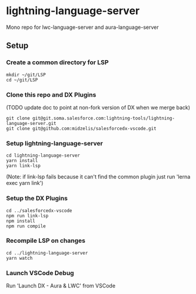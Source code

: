 # lightning-language-server
Mono repo for lwc-language-server and aura-language-server

## Setup

### Create a common directory for LSP

```
mkdir ~/git/LSP
cd ~/git/LSP
```

### Clone this repo and DX Plugins 
(TODO update doc to point at non-fork version of DX when we merge back)

```
git clone git@git.soma.salesforce.com:lightning-tools/lightning-language-server.git
git clone git@github.com:midzelis/salesforcedx-vscode.git
```

### Setup lightning-language-server

```
cd lightning-language-server
yarn install
yarn link-lsp
```
(Note: if link-lsp fails because it can't find the common plugin just run 'lerna exec yarn link')

### Setup the DX Plugins

```
cd ../salesforcedx-vscode
npm run link-lsp
npm install
npm run compile
```

### Recompile LSP on changes
```
cd ../lightning-language-server
yarn watch
```

### Launch VSCode Debug
Run 'Launch DX - Aura & LWC' from VSCode
